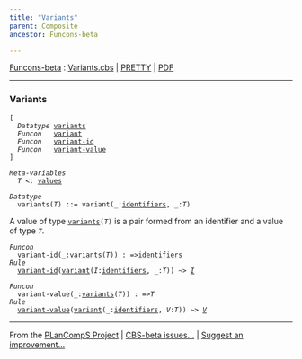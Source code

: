 ```yaml
---
title: "Variants"
parent: Composite
ancestor: Funcons-beta

---
```


[Funcons-beta] : [Variants.cbs] \| [PRETTY] \| [PDF]


----
### Variants

<div class="highlighter-rouge"><pre class="highlight"><code>[
  <i class="keyword">Datatype</i> <span class="name"><a href="#Name_variants">variants</a></span>
  <i class="keyword">Funcon</i>   <span class="name"><a href="#Name_variant">variant</a></span>
  <i class="keyword">Funcon</i>   <span class="name"><a href="#Name_variant-id">variant-id</a></span>
  <i class="keyword">Funcon</i>   <span class="name"><a href="#Name_variant-value">variant-value</a></span>
]</code></pre></div>



<div class="highlighter-rouge"><pre class="highlight"><code><i class="keyword">Meta-variables</i>
  <span id="PartVariable_T"><i class="var">T</i></span> <: <span class="name"><a href="../../Value-Types/index.html#Name_values">values</a></span></code></pre></div>



<div class="highlighter-rouge"><pre class="highlight"><code><i class="keyword">Datatype</i>
  <span class="name"><span id="Name_variants">variants</span></span>(<span id="Variable45_T"><i class="var">T</i></span>) ::= <span id="Name_variant">variant</span>(_:<span class="name"><a href="../../../Computations/Normal/Binding/index.html#Name_identifiers">identifiers</a></span>, _:<span id="Variable69_T"><i class="var">T</i></span>)</code></pre></div>


  A value of type <code><span class="name"><a href="#Name_variants">variants</a></span>(<i class="var">T</i>)</code> is a pair formed from an identifier and 
  a value of type <code><i class="var">T</i></code>.

<div class="highlighter-rouge"><pre class="highlight"><code><i class="keyword">Funcon</i>
  <span class="name"><span id="Name_variant-id">variant-id</span></span>(_:<span class="name"><a href="#Name_variants">variants</a></span>(<span id="Variable134_T"><i class="var">T</i></span>)) : =><span class="name"><a href="../../../Computations/Normal/Binding/index.html#Name_identifiers">identifiers</a></span>
<i class="keyword">Rule</i>
  <span class="name"><a href="#Name_variant-id">variant-id</a></span>(<span class="name"><a href="#Name_variant">variant</a></span>(<span id="Variable161_I"><i class="var">I</i></span>:<span class="name"><a href="../../../Computations/Normal/Binding/index.html#Name_identifiers">identifiers</a></span>, _:<i class="var">T</i>)) ~> <a href="#Variable161_I"><i class="var">I</i></a></code></pre></div>

<div class="highlighter-rouge"><pre class="highlight"><code><i class="keyword">Funcon</i>
  <span class="name"><span id="Name_variant-value">variant-value</span></span>(_:<span class="name"><a href="#Name_variants">variants</a></span>(<span id="Variable205_T"><i class="var">T</i></span>)) : =><span id="Variable225_T"><i class="var">T</i></span>
<i class="keyword">Rule</i>
  <span class="name"><a href="#Name_variant-value">variant-value</a></span>(<span class="name"><a href="#Name_variant">variant</a></span>(_:<span class="name"><a href="../../../Computations/Normal/Binding/index.html#Name_identifiers">identifiers</a></span>, <span id="Variable242_V"><i class="var">V</i></span>:<i class="var">T</i>)) ~> <a href="#Variable242_V"><i class="var">V</i></a></code></pre></div>



[Funcons-beta]: /CBS-beta/docs/Funcons-beta
  "FUNCONS-BETA"
[Unstable-Funcons-beta]: /CBS-beta/docs/Unstable-Funcons-beta
  "UNSTABLE-FUNCONS-BETA"
[Languages-beta]: /CBS-beta/docs/Languages-beta
  "LANGUAGES-BETA"
[Unstable-Languages-beta]: /CBS-beta/docs/Unstable-Languages-beta
  "UNSTABLE-LANGUAGES-BETA"
[CBS-beta]: /CBS-beta
  "CBS-BETA"
[Variants.cbs]: https://github.com/plancomps/CBS-beta/blob/math/Funcons-beta/Values/Composite/Variants/Variants.cbs
  "CBS SOURCE FILE ON GITHUB"
[PLAIN]: /CBS-beta/docs/Funcons-beta/Values/Composite/Variants
  "CBS SOURCE WEB PAGE"
[PRETTY]: /CBS-beta/math/Funcons-beta/Values/Composite/Variants
  "CBS-KATEX WEB PAGE"
[PDF]: https://github.com/plancomps/CBS-beta/blob/math/Funcons-beta/Values/Composite/Variants/Variants.pdf
  "CBS-LATEX PDF FILE"
[PLanCompS Project]: https://plancomps.github.io
  "PROGRAMMING LANGUAGE COMPONENTS AND SPECIFICATIONS PROJECT HOME PAGE"

____

From the [PLanCompS Project] | [CBS-beta issues...] | [Suggest an improvement...]

[CBS-beta issues...]: https://github.com/plancomps/CBS-beta/issues
   "CBS-BETA ISSUE REPORTS ON GITHUB"
 [Suggest an improvement...]: mailto:plancomps@gmail.com?Subject=CBS-beta%20-%20comment&Body=Re%3A%20CBS-beta%20specification%20at%20Values/Composite/Variants/Variants.cbs%0A%0AComment/Query/Issue/Suggestion%3A%0A%0A%0ASignature%3A%0A
   "GENERATE AN EMAIL TEMPLATE"
